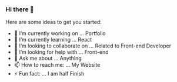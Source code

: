 ### Hi there 👋


Here are some ideas to get you started:

- 🔭 I’m currently working on ... Portfolio
- 🌱 I’m currently learning ... React
- 👯 I’m looking to collaborate on ... Related to Front-end Developer
- 🤔 I’m looking for help with ... Front-end
- 💬 Ask me about ... Anything
- 📫 How to reach me: ... My Website
- ⚡ Fun fact: ... I am half Finish 


